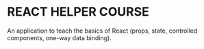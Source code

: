 # REACT HELPER COURSE

An application to teach the basics of React (props, state, controlled components, one-way data binding).